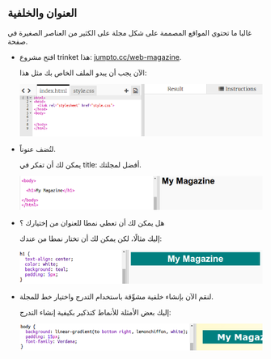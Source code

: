 ## العنوان والخلفية

غالبا ما تحتوي المواقع المصممة على شكل مجلة على الكثير من العناصر الصغيرة في صفحة.

+ افتح مشروع trinket هذا: <a href="http://jumpto.cc/web-magazine" target="_blank">jumpto.cc/web-magazine</a>.
    
    الآن يجب أن يبدو الملف الخاص بك مثل هذا:
    
    ![لقطة الشاشة](images/magazine-starter.png)

+ لنُضف عنوناً.
    
    يمكن لك أن تفكر في title: أفضل لمجلتك.
    
    ![لقطة الشاشة](images/magazine-heading.png)

+ هل يمكن لك أن تعطي نمطا للعنوان من إختيارك ؟
    
    إليك مثالًا، لكن يمكن لك أن تختار نمطا من عندك:
    
    ![لقطة الشاشة](images/magazine-heading-style.png)

+ لنقم الآن بإنشاء خلفية مشوِّقة باستخدام التدرج واختيار خط للمجلة.
    
    إليك بعض الأمثلة للأنماط كتذكير بكيفية إنشاء التدرج:
    
    ![لقطة الشاشة](images/magazine-background.png)
